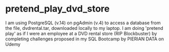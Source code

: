 # pretend_play_dvd_store
I am using PostgreSQL (v.14) on pgAdmin (v.4) to access a database from the file, dvdrental.tar, downloaded locally to my laptop. I am doing 'pretend play' as if I were an employee at a DVD rental store (RIP Blockbuster) by completing challenges proposed in my SQL Bootcamp by PIERIAN DATA on Udemy
